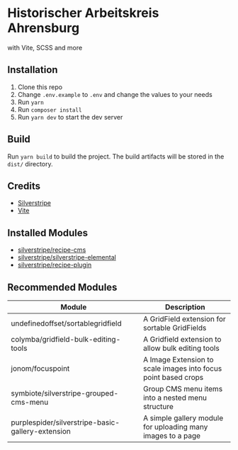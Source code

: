 # Historischer Arbeitskreis Ahrensburg
with Vite, SCSS and more

## Installation
1. Clone this repo
2. Change `.env.example` to `.env` and change the values to your needs
3. Run `yarn`
4. Run `composer install`
5. Run `yarn dev` to start the dev server

## Build
Run `yarn build` to build the project. The build artifacts will be stored in the `dist/` directory.

## Credits
- [Silverstripe](https://silverstripe.org/)
- [Vite](https://vitejs.dev/)

## Installed Modules
- [silverstripe/recipe-cms](https://github.com/silverstripe/recipe-cms)
- [silverstripe/silverstripe-elemental](https://github.com/silverstripe/silverstripe-elemental)
- [silverstripe/recipe-plugin](https://github.com/silverstripe/recipe-plugin)

## Recommended Modules
| Module                                              | Description                                                     |
|--|--|
| undefinedoffset/sortablegridfield                   | A GridField extension for sortable GridFields                   |
| colymba/gridfield-bulk-editing-tools                | A Gridfield extension to allow bulk editing tools               |
| jonom/focuspoint                                    | A Image Extension to scale images into focus point based crops  |
| symbiote/silverstripe-grouped-cms-menu              | Group CMS menu items into a nested menu structure               |
| purplespider/silverstripe-basic-gallery-extension   | A simple gallery module for uploading many images to a page     |
